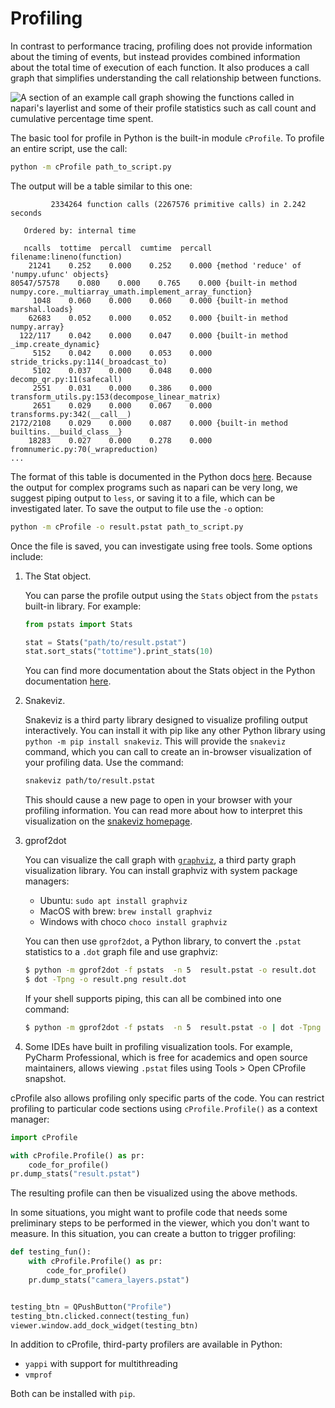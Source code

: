 # Profiling

In contrast to performance tracing, profiling does not provide information
about the timing of events, but instead provides combined information about the
total time of execution of each function. It also produces a call graph that
simplifies understanding the call relationship between functions.

![A section of an example call graph showing the functions called in napari's layerlist and some of their profile statistics such as call count and cumulative percentage time spent.](images/execution_graph.png)

The basic tool for profile in Python is the built-in module `cProfile`.
To profile an entire script, use the call:

```bash
python -m cProfile path_to_script.py
```

The output will be a table similar to this one:

```
         2334264 function calls (2267576 primitive calls) in 2.242 seconds

   Ordered by: internal time

   ncalls  tottime  percall  cumtime  percall filename:lineno(function)
    21241    0.252    0.000    0.252    0.000 {method 'reduce' of 'numpy.ufunc' objects}
80547/57578    0.080    0.000    0.765    0.000 {built-in method numpy.core._multiarray_umath.implement_array_function}
     1048    0.060    0.000    0.060    0.000 {built-in method marshal.loads}
    62683    0.052    0.000    0.052    0.000 {built-in method numpy.array}
  122/117    0.042    0.000    0.047    0.000 {built-in method _imp.create_dynamic}
     5152    0.042    0.000    0.053    0.000 stride_tricks.py:114(_broadcast_to)
     5102    0.037    0.000    0.048    0.000 decomp_qr.py:11(safecall)
     2551    0.031    0.000    0.386    0.000 transform_utils.py:153(decompose_linear_matrix)
     2651    0.029    0.000    0.067    0.000 transforms.py:342(__call__)
2172/2108    0.029    0.000    0.087    0.000 {built-in method builtins.__build_class__}
    18283    0.027    0.000    0.278    0.000 fromnumeric.py:70(_wrapreduction)
...
```

The format of this table is documented in the Python docs
[here](https://docs.python.org/3/library/profile.html#instant-user-s-manual).
Because the output for complex programs such as napari can be very long,
we suggest piping output to `less`, or saving it to a file,
which can be investigated later. To save the output to file use the `-o` option:

```bash
python -m cProfile -o result.pstat path_to_script.py
```

Once the file is saved, you can investigate using free tools. Some options include:

1. The Stat object.

   You can parse the profile output using the `Stats` object from the `pstats` built-in library. For example:

   ```python
   from pstats import Stats

   stat = Stats("path/to/result.pstat")
   stat.sort_stats("tottime").print_stats(10)
   ```

   You can find more documentation about the Stats object in the Python documentation [here](https://docs.python.org/3/library/profile.html#the-stats-class).

2. Snakeviz.

   Snakeviz is a third party library designed to visualize profiling output interactively.
   You can install it with pip like any other Python library using `python -m pip install snakeviz`.
   This will provide the `snakeviz` command, which you can call to create an in-browser
   visualization of your profiling data. Use the command:

   ```bash
   snakeviz path/to/result.pstat
   ```

   This should cause a new page to open in your browser with your profiling information.
   You can read more about how to interpret this visualization on the
   [snakeviz homepage](https://jiffyclub.github.io/snakeviz/).

3. gprof2dot

   You can visualize the call graph with [`graphviz`](https://www.graphviz.org/),
   a third party graph visualization library.
   You can install graphviz with system package managers:

   - Ubuntu: `sudo apt install graphviz`
   - MacOS with brew: `brew install graphviz`
   - Windows with choco `choco install graphviz`

   You can then use `gprof2dot`, a Python library, to convert the `.pstat`
   statistics to a `.dot` graph file and use graphviz:

   ```bash
   $ python -m gprof2dot -f pstats  -n 5  result.pstat -o result.dot
   $ dot -Tpng -o result.png result.dot
   ```

   If your shell supports piping, this can all be combined into one command:

   ```bash
   $ python -m gprof2dot -f pstats  -n 5  result.pstat -o | dot -Tpng -o result.png
   ```

4. Some IDEs have built in profiling visualization tools. For example, PyCharm Professional, which is free for academics and open source maintainers, allows viewing `.pstat` files using Tools > Open CProfile snapshot.

cProfile also allows profiling only specific parts of the code.
You can restrict profiling to particular code sections using
`cProfile.Profile()` as a context manager:

```python
import cProfile

with cProfile.Profile() as pr:
    code_for_profile()
pr.dump_stats("result.pstat")
```

The resulting profile can then be visualized using the above methods.

In some situations, you might want to profile code that needs
some preliminary steps to be performed in the viewer, which you
don't want to measure. In this situation, you can create a
button to trigger profiling:

```python
def testing_fun():
    with cProfile.Profile() as pr:
        code_for_profile()
    pr.dump_stats("camera_layers.pstat")


testing_btn = QPushButton("Profile")
testing_btn.clicked.connect(testing_fun)
viewer.window.add_dock_widget(testing_btn)
```

In addition to cProfile, third-party profilers are available in Python:

- `yappi` with support for multithreading
- `vmprof`

Both can be installed with `pip`.

